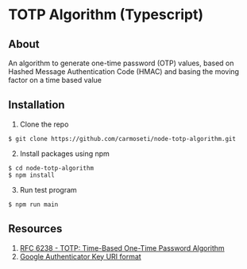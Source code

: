 # TOTP Algorithm (Typescript)

## About
An algorithm to generate one-time password (OTP) values, based on Hashed Message Authentication Code (HMAC) and basing
the moving factor on a time based value

## Installation
1. Clone the repo
```shell
$ git clone https://github.com/carmoseti/node-totp-algorithm.git
```
2. Install packages using npm
```shell
$ cd node-totp-algorithm
$ npm install
```
3. Run test program
```shell
$ npm run main
```

## Resources
1. [RFC 6238 - TOTP: Time-Based One-Time Password Algorithm](https://datatracker.ietf.org/doc/html/rfc6238)
2. [Google Authenticator Key URI format](https://github.com/google/google-authenticator/wiki/Key-Uri-Format)
